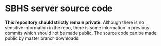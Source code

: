 # SBHS server source code

**This repository should strictly remain private**. Although there is no sensitive information in the repo, there is some information in previous commits which should not be made public. The source code can be made public by master branch downloads.
